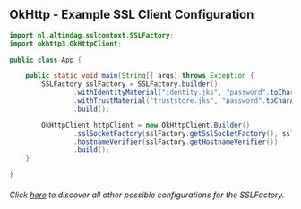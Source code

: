## OkHttp - Example SSL Client Configuration

```java
import nl.altindag.sslcontext.SSLFactory;
import okhttp3.OkHttpClient;

public class App {

    public static void main(String[] args) throws Exception {
        SSLFactory sslFactory = SSLFactory.builder()
                .withIdentityMaterial("identity.jks", "password".toCharArray())
                .withTrustMaterial("truststore.jks", "password".toCharArray())
                .build();

        OkHttpClient httpClient = new OkHttpClient.Builder()
                .sslSocketFactory(sslFactory.getSslSocketFactory(), sslFactory.getTrustManager().orElseThrow())
                .hostnameVerifier(sslFactory.getHostnameVerifier())
                .build();
    }

}
```
###### Click [here](../usage.html) to discover all other possible configurations for the SSLFactory.